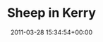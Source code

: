 ---
title:		"Sheep in Kerry"
type:		"photos"
mediatype:		"upload"
location:		"Kerry, Ireland"
date:		"2011-03-28 15:34:54+00:00"
album:		"landscapes"
filename:		"kerry-sheep.md"
series:		"kerry"
cl_public_id:		"landscapes/kerry-sheep"
cl_version:		1497004755
format:		"tiff"
bytes:		8120268
width:		2560
height:		1440
colours:
- "#867E72"
- "#3C3524"
- "#D0CAC1"
- "#746349"
- "#715742"
- "#878D4E"
- "#788844"
- "#7F8073"
- "#413F36"
- "#C9CABF"
- "#333920"
- "#412F21"
- "#83804E"
- "#79837A"
- "#C2C6C2"
- "#C4CBCD"
- "#BAA176"
- "#393F3B"
exposure_mode:		"Manual"
program:		"Manual"
aperture:		"8.0"
focal_length:		"150.0 mm"
iso:		"200"
shutter_speed:		"1/320"
metering:		"Center-weighted average"
flash:		"No Flash"
white_balance:		"As Shot"
colour_temp:		"4700"
has_crop:		"true"
orientation:		"Horizontal (normal)"
camera_model:		"NIKON D200"
lens_info:		"18-200mm f/3.5-5.6"
artist:		"No artist info"
x_resolution:		"300"
y_resolution:		"300"
---
